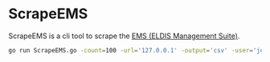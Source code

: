 # ScrapeEMS

ScrapeEMS is a cli tool to scrape the [EMS (ELDIS Management Suite)](https://www.eurofunk.com/products/command-control/ems/).

```sh
go run ScrapeEMS.go -count=100 -url='127.0.0.1' -output='csv' -user='john.doe' -pass='112'
```
